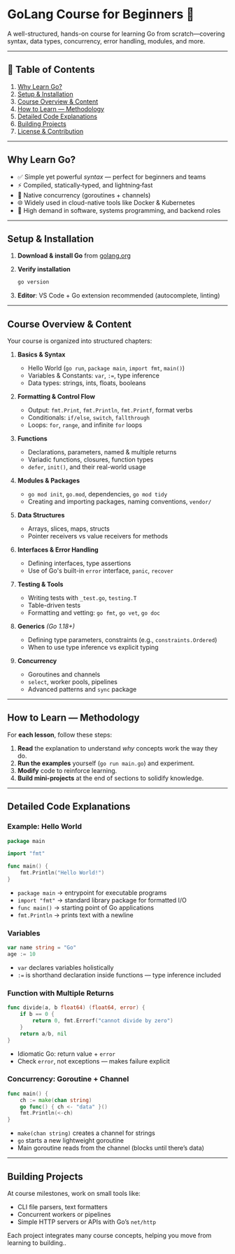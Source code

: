 
# GoLang Course for Beginners 🚀

A well-structured, hands-on course for learning Go from scratch—covering syntax, data types, concurrency, error handling, modules, and more.

---

## 🧭 Table of Contents

1. [Why Learn Go?](#why-learn-go)
2. [Setup & Installation](#setup--installation)
3. [Course Overview & Content](#course-overview--content)
4. [How to Learn — Methodology](#how-to-learn--methodology)
5. [Detailed Code Explanations](#detailed-code-explanations)
6. [Building Projects](#building-projects)
7. [License & Contribution](#license--contribution)

---

## Why Learn Go?

* ✅ Simple yet powerful *syntax* — perfect for beginners and teams
* ⚡ Compiled, statically‑typed, and lightning‑fast
* 🔁 Native concurrency (goroutines + channels)
* 🌐 Widely used in cloud-native tools like Docker & Kubernetes
* 💼 High demand in software, systems programming, and backend roles

---

## Setup & Installation

1. **Download & install Go** from [golang.org](https://golang.org/dl)
2. **Verify installation**

   ```bash
   go version
   ```
3. **Editor**: VS Code + Go extension recommended (autocomplete, linting)

---

## Course Overview & Content

Your course is organized into structured chapters:

1. **Basics & Syntax**

   * Hello World (`go run`, `package main`, `import fmt`, `main()`)
   * Variables & Constants: `var`, `:=`, type inference
   * Data types: strings, ints, floats, booleans

2. **Formatting & Control Flow**

   * Output: `fmt.Print`, `fmt.Println`, `fmt.Printf`, format verbs
   * Conditionals: `if/else`, `switch`, `fallthrough`
   * Loops: `for`, `range`, and infinite `for` loops

3. **Functions**

   * Declarations, parameters, named & multiple returns
   * Variadic functions, closures, function types
   * `defer`, `init()`, and their real-world usage

4. **Modules & Packages**

   * `go mod init`, `go.mod`, dependencies, `go mod tidy`
   * Creating and importing packages, naming conventions, `vendor/`

5. **Data Structures**

   * Arrays, slices, maps, structs
   * Pointer receivers vs value receivers for methods

6. **Interfaces & Error Handling**

   * Defining interfaces, type assertions
   * Use of Go's built-in `error` interface, `panic`, `recover`

7. **Testing & Tools**

   * Writing tests with `_test.go`, `testing.T`
   * Table-driven tests
   * Formatting and vetting: `go fmt`, `go vet`, `go doc`

8. **Generics** *(Go 1.18+)*

   * Defining type parameters, constraints (e.g., `constraints.Ordered`)
   * When to use type inference vs explicit typing

9. **Concurrency**

   * Goroutines and channels
   * `select`, worker pools, pipelines
   * Advanced patterns and `sync` package

---

## How to Learn — Methodology

For **each lesson**, follow these steps:

1. **Read** the explanation to understand *why* concepts work the way they do.
2. **Run the examples** yourself (`go run main.go`) and experiment.
3. **Modify** code to reinforce learning.
4. **Build mini-projects** at the end of sections to solidify knowledge.

---

## Detailed Code Explanations

### Example: **Hello World**

```go
package main

import "fmt"

func main() {
    fmt.Println("Hello World!")
}
```

* `package main` → entrypoint for executable programs
* `import "fmt"` → standard library package for formatted I/O
* `func main()` → starting point of Go applications
* `fmt.Println` → prints text with a newline

### Variables

```go
var name string = "Go"
age := 10
```

* `var` declares variables holistically
* `:=` is shorthand declaration inside functions — type inference included

### Function with Multiple Returns

```go
func divide(a, b float64) (float64, error) {
    if b == 0 {
        return 0, fmt.Errorf("cannot divide by zero")
    }
    return a/b, nil
}
```

* Idiomatic Go: return value + `error`
* Check `error`, not exceptions — makes failure explicit

### Concurrency: Goroutine + Channel

```go
func main() {
    ch := make(chan string)
    go func() { ch <- "data" }()
    fmt.Println(<-ch)
}
```

* `make(chan string)` creates a channel for strings
* `go` starts a new lightweight goroutine
* Main goroutine reads from the channel (blocks until there’s data)

---

## Building Projects

At course milestones, work on small tools like:

* CLI file parsers, text formatters
* Concurrent workers or pipelines
* Simple HTTP servers or APIs with Go’s `net/http`

Each project integrates many course concepts, helping you move from learning to building..

